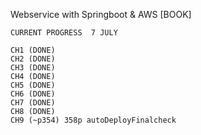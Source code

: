 Webservice with Springboot & AWS [BOOK]

```
CURRENT PROGRESS  7 JULY

CH1 (DONE)
CH2 (DONE)
CH3 (DONE) 
CH4 (DONE) 
CH5 (DONE) 
CH6 (DONE)
CH7 (DONE) 
CH8 (DONE)
CH9 (~p354) 358p autoDeployFinalcheck 